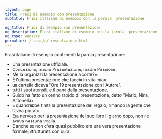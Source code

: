 ```yaml
---
layout: page
title: Frasi di esempio con presentazione 
subtitle: Frasi italiane di esempio con la parola  presentazione

og_title: Frasi di esempio con presentazione 
og_description: Frasi italiane di esempio con la parola  presentazione
og_type: website
permalink: /frasi/p/presentazione.html
---
```


Frasi italiane di esempio contenenti la parola presentazione:


- Una presentazione ufficiale.
- Concezione, madre Presentazione, madre Passione.
- Me la organizzi la presentazione a corte?».
- È l'ultima presentazione che faccio in vita mia».
- un cartello diceva "Ore 19 presentazione con l'Autore".
- tutti i suoi utensili, e il pane della presentazione.
- Guido ha fatto un cenno rapido di presentazione, detto "Mario, Nina, Antonella».
- E quand’ebbe finita la presentazione del regalo, rimandò la gente che l’avea portato.
- Era nervoso per la presentazione del suo libro il giorno dopo, non ne aveva nessuna voglia.
- E anche se non c'era quasi pubblico era una vera presentazione formale, strutturata con cura.
